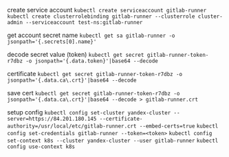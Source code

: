 create service account
`kubectl create serviceaccount gitlab-runner`
`kubectl create clusterrolebinding gitlab-runner --clusterrole cluster-admin --serviceaccount test-ns:gitlab-runner`

get account secret name
`kubectl get sa gitlab-runner -o jsonpath='{.secrets[0].name}'`

decode secret value (token)
`kubectl get secret gitlab-runner-token-r7dbz -o jsonpath='{.data.token}'|base64 --decode`

certificate
`kubectl get secret gitlab-runner-token-r7dbz -o jsonpath='{.data.ca\.crt}'|base64 --decode`

save cert
`kubectl get secret gitlab-runner-token-r7dbz -o jsonpath='{.data.ca\.crt}'|base64 --decode > gitlab-runner.crt`

setup config
`kubectl config set-cluster yandex-cluster --server=https://84.201.180.145 --certificate-authority=/usr/local/etc/gitlab-runner.crt --embed-certs=true`
`kubectl config set-credentials gitlab-runner --token=<token>`
`kubectl config set-context k8s --cluster yandex-cluster --user gitlab-runner`
`kubectl config use-context k8s`
